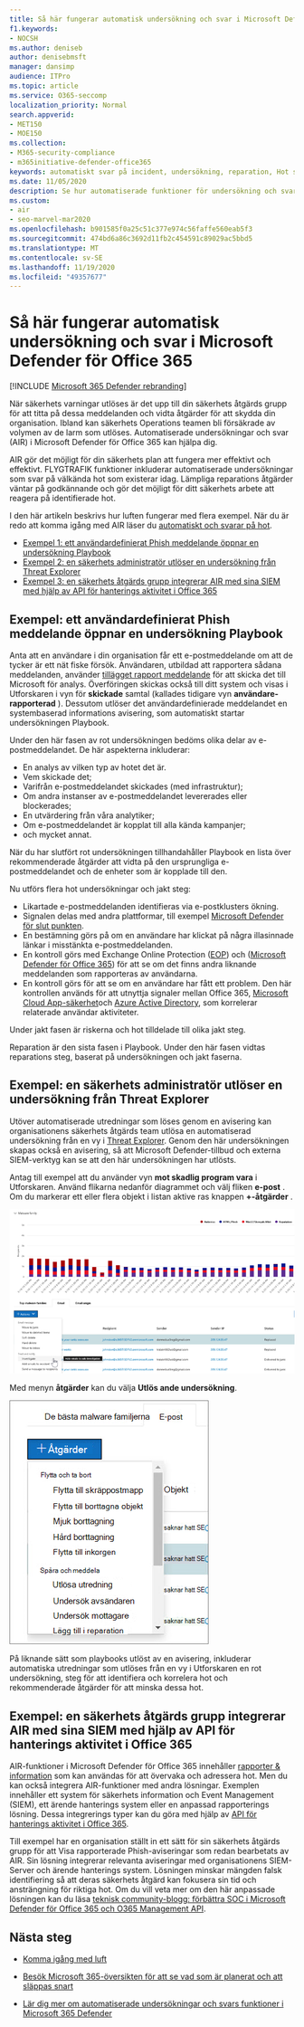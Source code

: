 ```yaml
---
title: Så här fungerar automatisk undersökning och svar i Microsoft Defender för Office 365
f1.keywords:
- NOCSH
ms.author: deniseb
author: denisebmsft
manager: dansimp
audience: ITPro
ms.topic: article
ms.service: O365-seccomp
localization_priority: Normal
search.appverid:
- MET150
- MOE150
ms.collection:
- M365-security-compliance
- m365initiative-defender-office365
keywords: automatiskt svar på incident, undersökning, reparation, Hot skydd
ms.date: 11/05/2020
description: Se hur automatiserade funktioner för undersökning och svar fungerar i Microsoft Defender för Office 365
ms.custom:
- air
- seo-marvel-mar2020
ms.openlocfilehash: b901585f0a25c51c377e974c56faffe560eab5f3
ms.sourcegitcommit: 474bd6a86c3692d11fb2c454591c89029ac5bbd5
ms.translationtype: MT
ms.contentlocale: sv-SE
ms.lasthandoff: 11/19/2020
ms.locfileid: "49357677"
---
```

# <a name="how-automated-investigation-and-response-works-in-microsoft-defender-for-office-365"></a>Så här fungerar automatisk undersökning och svar i Microsoft Defender för Office 365

[!INCLUDE [Microsoft 365 Defender rebranding](../includes/microsoft-defender-for-office.md)]

När säkerhets varningar utlöses är det upp till din säkerhets åtgärds grupp för att titta på dessa meddelanden och vidta åtgärder för att skydda din organisation. Ibland kan säkerhets Operations teamen bli försäkrade av volymen av de larm som utlöses. Automatiserade undersökningar och svar (AIR) i Microsoft Defender för Office 365 kan hjälpa dig.

AIR gör det möjligt för din säkerhets plan att fungera mer effektivt och effektivt. FLYGTRAFIK funktioner inkluderar automatiserade undersökningar som svar på välkända hot som existerar idag. Lämpliga reparations åtgärder väntar på godkännande och gör det möjligt för ditt säkerhets arbete att reagera på identifierade hot.

I den här artikeln beskrivs hur luften fungerar med flera exempel. När du är redo att komma igång med AIR läser du [automatiskt och svarar på hot](office-365-air.md).

- [Exempel 1: ett användardefinierat Phish meddelande öppnar en undersökning Playbook](#example-a-user-reported-phish-message-launches-an-investigation-playbook)
- [Exempel 2: en säkerhets administratör utlöser en undersökning från Threat Explorer](#example-a-security-administrator-triggers-an-investigation-from-threat-explorer)
- [Exempel 3: en säkerhets åtgärds grupp integrerar AIR med sina SIEM med hjälp av API för hanterings aktivitet i Office 365](#example-a-security-operations-team-integrates-air-with-their-siem-using-the-office-365-management-activity-api)


## <a name="example-a-user-reported-phish-message-launches-an-investigation-playbook"></a>Exempel: ett användardefinierat Phish meddelande öppnar en undersökning Playbook

Anta att en användare i din organisation får ett e-postmeddelande om att de tycker är ett nät fiske försök. Användaren, utbildad att rapportera sådana meddelanden, använder [tillägget rapport meddelande](enable-the-report-message-add-in.md) för att skicka det till Microsoft för analys. Överföringen skickas också till ditt system och visas i Utforskaren i vyn för **skickade** samtal (kallades tidigare vyn **användare-rapporterad** ). Dessutom utlöser det användardefinierade meddelandet en systembaserad informations avisering, som automatiskt startar undersökningen Playbook.

Under den här fasen av rot undersökningen bedöms olika delar av e-postmeddelandet. De här aspekterna inkluderar:

- En analys av vilken typ av hotet det är.
- Vem skickade det;
- Varifrån e-postmeddelandet skickades (med infrastruktur);
- Om andra instanser av e-postmeddelandet levererades eller blockerades;
- En utvärdering från våra analytiker;
- Om e-postmeddelandet är kopplat till alla kända kampanjer;
- och mycket annat.

När du har slutfört rot undersökningen tillhandahåller Playbook en lista över rekommenderade åtgärder att vidta på den ursprungliga e-postmeddelandet och de enheter som är kopplade till den.
  
Nu utförs flera hot undersökningar och jakt steg:

- Likartade e-postmeddelanden identifieras via e-postklusters ökning.
- Signalen delas med andra plattformar, till exempel [Microsoft Defender för slut punkten](https://docs.microsoft.com/windows/security/threat-protection/microsoft-defender-atp/microsoft-defender-advanced-threat-protection).
- En bestämning görs på om en användare har klickat på några illasinnade länkar i misstänkta e-postmeddelanden.
- En kontroll görs med Exchange Online Protection ([EOP](exchange-online-protection-overview.md)) och ([Microsoft Defender för Office 365](office-365-atp.md)) för att se om det finns andra liknande meddelanden som rapporteras av användarna.
- En kontroll görs för att se om en användare har fått ett problem. Den här kontrollen används för att utnyttja signaler mellan Office 365, [Microsoft Cloud App-säkerhet](https://docs.microsoft.com/cloud-app-security)och [Azure Active Directory](https://docs.microsoft.com/azure/active-directory), som korrelerar relaterade användar aktiviteter.

Under jakt fasen är riskerna och hot tilldelade till olika jakt steg. 

Reparation är den sista fasen i Playbook. Under den här fasen vidtas reparations steg, baserat på undersökningen och jakt faserna. 

## <a name="example-a-security-administrator-triggers-an-investigation-from-threat-explorer"></a>Exempel: en säkerhets administratör utlöser en undersökning från Threat Explorer

Utöver automatiserade utredningar som löses genom en avisering kan organisationens säkerhets åtgärds team utlösa en automatiserad undersökning från en vy i [Threat Explorer](threat-explorer.md).  Genom den här undersökningen skapas också en avisering, så att Microsoft Defender-tillbud och externa SIEM-verktyg kan se att den här undersökningen har utlösts. 

Antag till exempel att du använder vyn **mot skadlig program vara** i Utforskaren. Använd flikarna nedanför diagrammet och välj fliken **e-post** . Om du markerar ett eller flera objekt i listan aktive ras knappen **+-åtgärder** . 

![Utforskaren med valda meddelanden](../../media/Explorer-Malware-Email-ActionsInvestigate.png)

Med menyn **åtgärder** kan du välja **Utlös ande undersökning**.

![Menyn åtgärder för valda meddelanden](../../media/explorer-malwareview-selectedemails-actions.jpg)

På liknande sätt som playbooks utlöst av en avisering, inkluderar automatiska utredningar som utlöses från en vy i Utforskaren en rot undersökning, steg för att identifiera och korrelera hot och rekommenderade åtgärder för att minska dessa hot.

## <a name="example-a-security-operations-team-integrates-air-with-their-siem-using-the-office-365-management-activity-api"></a>Exempel: en säkerhets åtgärds grupp integrerar AIR med sina SIEM med hjälp av API för hanterings aktivitet i Office 365

AIR-funktioner i Microsoft Defender för Office 365 innehåller [rapporter & information](air-view-investigation-results.md) som kan användas för att övervaka och adressera hot. Men du kan också integrera AIR-funktioner med andra lösningar. Exemplen innehåller ett system för säkerhets information och Event Management (SIEM), ett ärende hanterings system eller en anpassad rapporterings lösning. Dessa integrerings typer kan du göra med hjälp av [API för hanterings aktivitet i Office 365](https://docs.microsoft.com/office/office-365-management-api/office-365-management-activity-api-reference). 

Till exempel har en organisation ställt in ett sätt för sin säkerhets åtgärds grupp för att Visa rapporterade Phish-aviseringar som redan bearbetats av AIR. Sin lösning integrerar relevanta aviseringar med organisationens SIEM-Server och ärende hanterings system. Lösningen minskar mängden falsk identifiering så att deras säkerhets åtgärd kan fokusera sin tid och ansträngning för riktiga hot. Om du vill veta mer om den här anpassade lösningen kan du läsa [teknisk community-blogg: förbättra SOC i Microsoft Defender för Office 365 och O365 Management API](https://techcommunity.microsoft.com/t5/microsoft-security-and/improve-the-effectiveness-of-your-soc-with-office-365-atp-and/ba-p/1525185).

## <a name="next-steps"></a>Nästa steg

- [Komma igång med luft](office-365-air.md)

- [Besök Microsoft 365-översikten för att se vad som är planerat och att släppas snart](https://www.microsoft.com/microsoft-365/roadmap?filters=)

- [Lär dig mer om automatiserade undersökningar och svars funktioner i Microsoft 365 Defender](https://docs.microsoft.com/microsoft-365/security/mtp/mtp-autoir)
